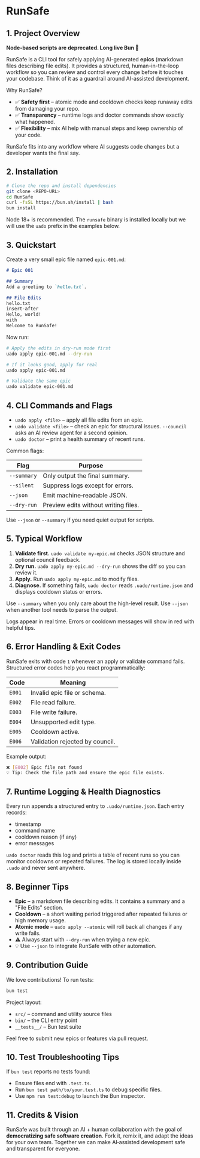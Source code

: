 # RunSafe

## 1. Project Overview

**Node-based scripts are deprecated. Long live Bun 🥐**

RunSafe is a CLI tool for safely applying AI-generated **epics** (markdown files describing file edits). It provides a structured, human-in-the-loop workflow so you can review and control every change before it touches your codebase. Think of it as a guardrail around AI-assisted development.

Why RunSafe?

- ✅ **Safety first** – atomic mode and cooldown checks keep runaway edits from damaging your repo.
- ✅ **Transparency** – runtime logs and doctor commands show exactly what happened.
- ✅ **Flexibility** – mix AI help with manual steps and keep ownership of your code.

RunSafe fits into any workflow where AI suggests code changes but a developer wants the final say.

## 2. Installation

```bash
# Clone the repo and install dependencies
git clone <REPO-URL>
cd RunSafe
curl -fsSL https://bun.sh/install | bash
bun install
```

Node 18+ is recommended. The `runsafe` binary is installed locally but we will use the `uado` prefix in the examples below.

## 3. Quickstart

Create a very small epic file named `epic-001.md`:

```markdown
# Epic 001

## Summary
Add a greeting to `hello.txt`.

## File Edits
hello.txt
insert-after
Hello, world!
with
Welcome to RunSafe!
```

Now run:

```bash
# Apply the edits in dry-run mode first
uado apply epic-001.md --dry-run

# If it looks good, apply for real
uado apply epic-001.md

# Validate the same epic
uado validate epic-001.md
```

## 4. CLI Commands and Flags

- `uado apply <file>` – apply all file edits from an epic.
- `uado validate <file>` – check an epic for structural issues. `--council` asks an AI review agent for a second opinion.
- `uado doctor` – print a health summary of recent runs.

Common flags:

| Flag | Purpose |
|------|---------|
| `--summary` | Only output the final summary. |
| `--silent`  | Suppress logs except for errors. |
| `--json`    | Emit machine‑readable JSON. |
| `--dry-run` | Preview edits without writing files. |

Use `--json` or `--summary` if you need quiet output for scripts.

## 5. Typical Workflow

1. **Validate first.** `uado validate my-epic.md` checks JSON structure and optional council feedback.
2. **Dry run.** `uado apply my-epic.md --dry-run` shows the diff so you can review it.
3. **Apply.** Run `uado apply my-epic.md` to modify files.
4. **Diagnose.** If something fails, `uado doctor` reads `.uado/runtime.json` and displays cooldown status or errors.

Use `--summary` when you only care about the high-level result. Use `--json` when another tool needs to parse the output.

Logs appear in real time. Errors or cooldown messages will show in red with helpful tips.

## 6. Error Handling & Exit Codes

RunSafe exits with code `1` whenever an apply or validate command fails. Structured error codes help you react programmatically:

| Code | Meaning |
|------|---------|
| `E001` | Invalid epic file or schema. |
| `E002` | File read failure. |
| `E003` | File write failure. |
| `E004` | Unsupported edit type. |
| `E005` | Cooldown active. |
| `E006` | Validation rejected by council. |

Example output:

```bash
❌ [E002] Epic file not found
💡 Tip: Check the file path and ensure the epic file exists.
```

## 7. Runtime Logging & Health Diagnostics

Every run appends a structured entry to `.uado/runtime.json`. Each entry records:

- timestamp
- command name
- cooldown reason (if any)
- error messages

`uado doctor` reads this log and prints a table of recent runs so you can monitor cooldowns or repeated failures. The log is stored locally inside `.uado` and never sent anywhere.

## 8. Beginner Tips

- **Epic** – a markdown file describing edits. It contains a summary and a "File Edits" section.
- **Cooldown** – a short waiting period triggered after repeated failures or high memory usage.
- **Atomic mode** – `uado apply --atomic` will roll back all changes if any write fails.
- ⚠️ Always start with `--dry-run` when trying a new epic.
- 💡 Use `--json` to integrate RunSafe with other automation.

## 9. Contribution Guide

We love contributions! To run tests:

```bash
bun test
```

Project layout:

- `src/` – command and utility source files
- `bin/` – the CLI entry point
- `__tests__/` – Bun test suite

Feel free to submit new epics or features via pull request.

## 10. Test Troubleshooting Tips

If `bun test` reports no tests found:
- Ensure files end with `.test.ts`.
- Run `bun test path/to/your.test.ts` to debug specific files.
- Use `npm run test:debug` to launch the Bun inspector.


## 11. Credits & Vision

RunSafe was built through an AI + human collaboration with the goal of **democratizing safe software creation**. Fork it, remix it, and adapt the ideas for your own team. Together we can make AI‑assisted development safe and transparent for everyone.


